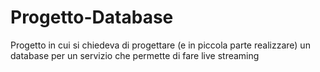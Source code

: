 # Progetto-Database
Progetto in cui si chiedeva di progettare (e in piccola parte realizzare) un database per un servizio che permette di fare live streaming
